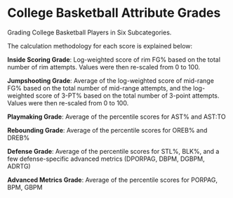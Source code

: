 # College Basketball Attribute Grades
Grading College Basketball Players in Six Subcategories.

The calculation methodology for each score is explained below:

**Inside Scoring Grade**: Log-weighted score of rim FG% based on the total number of rim attempts. Values were then re-scaled from 0 to 100.

**Jumpshooting Grade**: Average of the log-weighted score of mid-range FG% based on the total number of mid-range attempts, and the log-weighted score of 3-PT% based on the total number of 3-point attempts. Values were then re-scaled from 0 to 100.

**Playmaking Grade**: Average of the percentile scores for AST% and AST:TO

**Rebounding Grade**: Average of the percentile scores for OREB% and DREB%

**Defense Grade**: Average of the percentile scores for STL%, BLK%, and a few defense-specific advanced metrics (DPORPAG, DBPM, DGBPM, ADRTG)

**Advanced Metrics Grade**: Average of the percentile scores for PORPAG, BPM, GBPM
